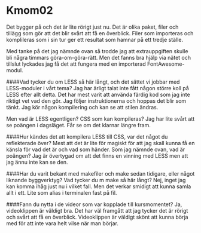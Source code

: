 Kmom02
===============================
Det bygger på och det är lite rörigt just nu. Det är olika paket, filer och tillägg som gör att det blir svårt att få en överblick. Filer som importeras och komplileras som i sin tur ger ett resultat som hamnar på ett tredje ställe.

Med tanke på det jag nämnde ovan så trodde jag att extrauppgiften skulle bli några timmars göra-om-göra-rätt. Men det fanns bra hjälp via nätet och tillslut lyckades jag få det att fungera med en importerad FontAwesome-modul.

####Vad tycker du om LESS så här långt, och det sättet vi jobbar med LESS-moduler i vårt tema?
Jag har ärligt talat inte fått någon större koll på LESS efter allt detta. Det har mest varit att använda färdig kod som jag inte riktigt vet vad den gör. Jag följer instruktionerna och hoppas det blir som tänkt. Jag kör någon kompilering och kan se att stilen ändras.

Men vad är LESS egentligen? CSS som kan kompileras? Jag har lite svårt att se poängen i dagsläget. Får se om det klarnar längre fram.

####Hur kändes det att kompilera LESS till CSS, var det något du reflekterade över?
Mest att det är lite för magiskt för att jag skall kunna få en känsla för vad det är och vad som händer. Som jag nämnde ovan, vad är poängen? Jag är övertygad om att det finns en vinning med LESS men att jag ännu inte kan se den.

####Har du varit bekant med makefiler och make sedan tidigare, eller något liknande byggverktyg? Vad tycker du m make så här långt?
Nej, inget jag kan komma ihåg just nu i vilket fall. Men det verkar smidigt att kunna samla allt i ett. Lite som alias i terminalen fast på fil.

####Fann du nytta i de videor som var kopplade till kursmomentet?
Ja, videoklippen är väldigt bra. Det har väl framgått att jag tycker det är rörigt och svårt att få en överblick. Videoklippen är väldigt skönt att kunna börja med för att inte vara helt vilse när man börjar.
